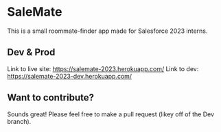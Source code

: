 # SaleMate

This is a small roommate-finder app made for Salesforce 2023 interns.

## Dev & Prod

Link to live site: https://salemate-2023.herokuapp.com/
Link to dev: https://salemate-2023-dev.herokuapp.com/

## Want to contribute?

Sounds great! Please feel free to make a pull request (likey off of the Dev branch).
